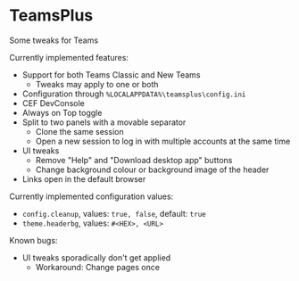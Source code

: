 # TeamsPlus
Some tweaks for Teams

Currently implemented features:
- Support for both Teams Classic and New Teams
  - Tweaks may apply to one or both
- Configuration through `%LOCALAPPDATA%\teamsplus\config.ini`
- CEF DevConsole
- Always on Top toggle
- Split to two panels with a movable separator
  - Clone the same session
  - Open a new session to log in with multiple accounts at the same time
- UI tweaks
  - Remove "Help" and "Download desktop app" buttons
  - Change background colour or background image of the header
- Links open in the default browser

Currently implemented configuration values:
- `config.cleanup`, values: `true, false`, default: `true`
- `theme.headerbg`, values: `#<HEX>, <URL>`

Known bugs:
- UI tweaks sporadically don't get applied
  - Workaround: Change pages once